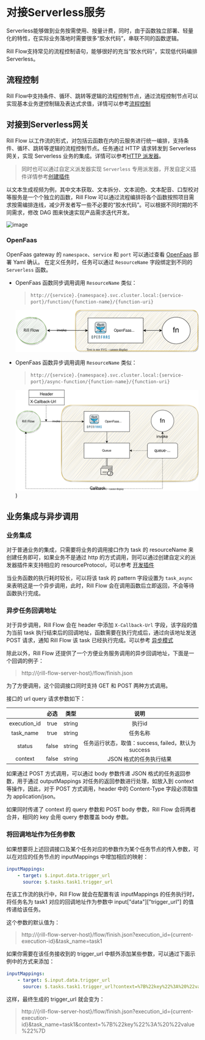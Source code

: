# 对接Serverless服务

Serverless能够做到业务按需使用、按量计费，同时，由于函数独立部署、轻量化的特性，在实际业务落地时需要很多“胶水代码”，串联不同的函数逻辑。

Rill Flow支持常见的流程控制语句，能够很好的充当“胶水代码”，实现低代码编排Serverless。

## 流程控制
Rill Flow中支持条件、循环、跳转等逻辑的流程控制节点，通过流程控制节点可以实现基本业务逻控制辑及表达式求值，详情可以参考[流程控制](../user-guide/03-defination/05-control.md)

## 对接到Serverless网关
Rill Flow 以工作流的形式，对包括云函数在内的云服务进行统一编排，支持条件、循环、跳转等逻辑的流程控制节点。任务通过 HTTP 请求转发到 Serverless 网关，实现 Serverless 业务的集成。详情可以参考[HTTP 派发器](../user-guide/03-defination/02-task-and-dispatcher.md#http-协议派发器)。
> 同时也可以通过自定义派发器实现 `Serverless` 专用派发器，开发自定义插件详情参考[创建插件](../develop/01-plugin/02-create-plugin.md)

以文本生成视频为例，其中文本获取、文本拆分、文本润色、文本配音、口型校对等服务是一个个独立的函数，Rill Flow 可以通过流程编排将各个函数按照项目需求按需编排连线，减少开发者写一些不必要的“胶水代码”。可以根据不同时期的不同需求，修改 DAG 图来快速实现产品需求迭代开发。

![image](../getting-started/02-sample.md/../assets/text_to_video.svg)

### OpenFaas 
OpenFaas gateway 的 `namespace`、`service` 和 `port` 可以通过查看 [OpenFaas](https://docs.openfaas.com/deployment/kubernetes/) 部署 Yaml 确认。 在定义任务时，任务可以通过 `ResourceName` 字段绑定到不同的 `Serverless` 函数。

- OpenFaas 函数同步调用调用 `ResourceName` 类似：
  > `http://{service}.{namespace}.svc.cluster.local:{service-port}/function/{function-name}/{function-uri}`

  ![images](./assets/openfaas-sync.svg)

- OpenFaas 函数异步调用调用 `ResourceName` 类似：
  > `http://{service}.{namespace}.svc.cluster.local:{service-port}/async-function/{function-name}/{function-uri}`
  
  ![images](./assets/openfaas-async.svg))



## 业务集成与异步调用

### 业务集成

对于普通业务的集成，只需要将业务的调用接口作为 task 的 resourceName 来创建任务即可，如果业务不是通过 http 的方式调用，则可以通过创建自定义的派发器插件来支持相应的 resourceProtocol，可以参考 [开发插件](../develop/01-plugin/01-intro.md)

当业务函数的执行耗时较长，可以将该 task 的 pattern 字段设置为 `task_async` 来表明这是一个异步调用，此时，Rill Flow 会在调用函数后立即返回，不会等待函数执行完成。

### 异步任务回调地址

对于异步调用，Rill Flow 会在 header 中添加 `X-Callback-Url` 字段，该字段的值为当前 task 执行结束后的回调地址，函数需要在执行完成后，通过向该地址发送 POST 请求，通知 Rill Flow 该 task 已经执行完成。可以参考 [异步模式](../user-guide/03-defination/02-task-and-dispatcher.md#异步模式task_async)

除此以外，Rill Flow 还提供了一个方便业务服务调用的异步回调地址，下面是一个回调的例子：

> http://{rill-flow-server-host}/flow/finish.json

为了方便调用，这个回调接口同时支持 GET 和 POST 两种方式调用。

接口的 url query 请求参数如下：

|              | 必选  |  类型  |                        说明                        |
| :----------: | :---: | :----: | :------------------------------------------------: |
| execution_id | true  | string |                       执行id                       |
|  task_name   | true  | string |                      任务名称                      |
|    status    | false | string | 任务运行状态，取值：success, failed，默认为success |
|   context    | false | string |              JSON 格式的任务执行结果               |

如果通过 POST 方式调用，可以通过 body 参数传递 JSON 格式的任务返回参数，用于通过 outputMappings 对任务的返回参数进行处理，如放入到 context 等操作，因此，对于 POST 方式调用，header 中的 Content-Type 字段必须取值为 application/json。

如果同时传递了 context 的 query 参数和 POST body 参数，Rill Flow 会将两者合并，相同的 key 会用 query 参数覆盖 body 参数。

### 将回调地址作为任务参数

如果想要将上述回调接口及某个任务对应的参数作为某个任务节点的传入参数，可以在对应的任务节点的 inputMappings 中增加相应的映射：

```yaml
inputMappings:
    - target: $.input.data.trigger_url
      source: $.tasks.task1.trigger_url
```

在该工作流的执行中，Rill Flow 就会在配置有该 inputMappings 的任务执行时，将任务名为 task1 对应的回调地址作为参数中 input\["data"]\["trigger_url"] 的值传递给该任务。

这个参数的默认值为：

> http://{rill-flow-server-host}/flow/finish.json?execution_id={current-execution-id}&task_name=task1

如果你需要在该任务接收到的 trigger_url 中额外添加某些参数，可以通过下面示例中的方式来添加：

```yaml
inputMappings:
    - target: $.input.data.trigger_url
      source: $.tasks.task1.trigger_url?context=%7B%22key%22%3A%20%22value%22%7D
```

这样，最终生成的 trigger_url 就会变为：

> http://{rill-flow-server-host}/flow/finish.json?execution_id={current-execution-id}&task_name=task1&context=%7B%22key%22%3A%20%22value%22%7D

